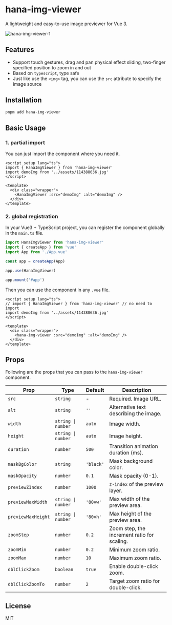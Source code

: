 # hana-img-viewer

A lightweight and easy-to-use image previewer for Vue 3.

![hana-img-viewer-1](https://moe.greyflowers.pics/fa1e1de3b21e1827c9ad15a1faaf9ce7_hana-img-viewer-1.gif)

## Features

- Support touch gestures, drag and pan physical effect sliding, two-finger specified position to zoom in and out
- Based on `typescript`, type safe
- Just like use the `<img>` tag, you can use the `src` attribute to specify the image source

## Installation

```bash
pnpm add hana-img-viewer
```

## Basic Usage

### 1. partial import

You can just import the component where you need it.

```vue
<script setup lang="ts">
import { HanaImgViewer } from 'hana-img-viewer'
import demoImg from '../assets/114388636.jpg'
</script>

<template>
  <div class="wrapper">
    <HanaImgViewer :src="demoImg" :alt="demoImg" />
  </div>
</template>
```

### 2. global registration

In your Vue3 + TypeScript project, you can register the component globally in the `main.ts` file.

```ts [main.ts]
import HanaImgViewer from 'hana-img-viewer'
import { createApp } from 'vue'
import App from './App.vue'

const app = createApp(App)

app.use(HanaImgViewer)

app.mount('#app')
```

Then you can use the component in any `.vue` file.

```vue
<script setup lang="ts">
// import { HanaImgViewer } from 'hana-img-viewer' // no need to import
import demoImg from '../assets/114388636.jpg'
</script>

<template>
  <div class="wrapper">
    <hana-img-viewer :src="demoImg" :alt="demoImg" />
  </div>
</template>
```

## Props

Following are the props that you can pass to the `hana-img-viewer` component.

| **Prop**           | **Type**           | **Default** | **Description**                             |
| ------------------ | ------------------ | ----------- | ------------------------------------------- |
| `src`              | `string`           | -           | Required. Image URL.                        |
| `alt`              | `string`           | `''`        | Alternative text describing the image.      |
| `width`            | `string \| number` | `auto`      | Image width.                                |
| `height`           | `string \| number` | `auto`      | Image height.                               |
| `duration`         | `number`           | `500`       | Transition animation duration (ms).         |
| `maskBgColor`      | `string`           | `'black'`   | Mask background color.                      |
| `maskOpacity`      | `number`           | `0.1`       | Mask opacity (0-1).                         |
| `previewZIndex`    | `number`           | `1000`      | `z-index` of the preview layer.             |
| `previewMaxWidth`  | `string \| number` | `'80vw'`    | Max width of the preview area.              |
| `previewMaxHeight` | `string \| number` | `'80vh'`    | Max height of the preview area.             |
| `zoomStep`         | `number`           | `0.2`       | Zoom step, the increment ratio for scaling. |
| `zoomMin`          | `number`           | `0.2`       | Minimum zoom ratio.                         |
| `zoomMax`          | `number`           | `10`        | Maximum zoom ratio.                         |
| `dblClickZoom`     | `boolean`          | `true`      | Enable double-click zoom.                   |
| `dblClickZoomTo`   | `number`           | `2`         | Target zoom ratio for double-click.         |

## License

MIT
